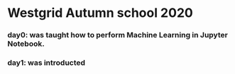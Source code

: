 # Westgrid Autumn school 2020
### day0: was taught how to perform Machine Learning in Jupyter Notebook.
### day1: was introducted 
